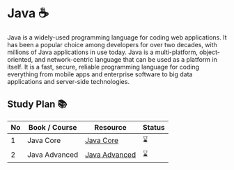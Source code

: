# Java :coffee:

Java is a widely-used programming language for coding web applications. It has been a popular choice among developers for over two decades, with millions of Java applications in use today. Java is a multi-platform, object-oriented, and network-centric language that can be used as a platform in itself. It is a fast, secure, reliable programming language for coding everything from mobile apps and enterprise software to big data applications and server-side technologies.

## Study Plan :books:

|No|Book / Course|Resource|Status|
|--|-------------|--------|------|
|1|Java Core|[Java Core](https://github.com/abbos0123/Java/tree/main/Java-Core)|:hourglass:|
|2|Java Advanced|[Java Advanced](https://github.com/abbos0123/Java/tree/main/Java-Advanced)|:hourglass:|
